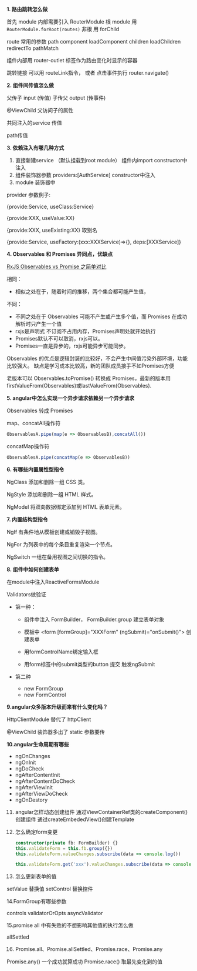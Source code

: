 **1. 路由跳转怎么做**

首先 module 内部需要引入 RouterModule 根 module 用 `RouterModule.forRoot(routes)` 非根 用 forChild

route 常用的参数 path component loadComponent children loadChildren redirectTo pathMatch

组件内部用 router-outlet 标签作为路由变化时显示的容器

跳转链接 可以用 routeLink指令， 或者 点击事件执行 router.navigate()

**2. 组件间传值怎么做**

父传子 input (传值) 子传父 output (传事件)

@ViewChild 父访问子的属性

共同注入的service 传值

path传值

**3. 依赖注入有哪几种方式**
 1. 直接新建service （默认挂载到root module） 组件内import constructor中注入
 2. 组件装饰器参数 providers:[AuthService] constructor中注入
 3. module 装饰器中

provider 参数例子:

{provide:Service, useClass:Service}

{provide:XXX, useValue:XX}

{provide:XXX, useExisting:XX} 取别名

{provide:Service, useFactory:(xxx:XXXService)=>{}, deps:[XXXService]}

**4. Observables 和 Promises 异同点，优缺点**

[RxJS Observables vs Promise 之简单对比](https://juejin.cn/post/6844903849086418952)

相同：

 * 相似之处在于，随着时间的推移，两个集合都可能产生值，

不同：

* 不同之处在于 Observables 可能不产生或产生多个值，而 Promises 在成功解析时只产生一个值
* rxjs是声明式 不订阅不占用内存，Promises声明处就开始执行
* Promises默认不可以取消，rxjs可以。
* Promises一直是异步的，rxjs可能异步可能同步。

Observables 的优点是逻辑封装的比较好，不会产生中间值污染外部环境，功能比较强大。 缺点是学习成本比较高，新的团队成员接手不如Promises方便

老版本可以 Observables.toPromise() 转换成 Promises，最新的版本用 firstValueFrom(Observables)或lastValueFrom(Observables).

**5. angular中怎么实现一个异步请求依赖另一个异步请求**

Observables 转成 Promises

map、concatAll操作符

```ts
ObservablesA.pipe(map(e => ObservablesB),concatAll())
```
concatMap操作符
```ts
ObservablesA.pipe(concatMap(e => ObservablesB))
```

**6. 有哪些内置属性型指令**

NgClass
添加和删除一组 CSS 类。

NgStyle
添加和删除一组 HTML 样式。

NgModel
将双向数据绑定添加到 HTML 表单元素。

**7. 内置结构型指令**

NgIf
有条件地从模板创建或销毁子视图。

NgFor
为列表中的每个条目重复渲染一个节点。

NgSwitch
一组在备用视图之间切换的指令。

**8. 组件中如何创建表单**

在module中注入ReactiveFormsModule

Validators做验证

* 第一种：

  * 组件中注入 FormBuilder， FormBuilder.group 建立表单对象

  * 模板中 <form [formGroup]="XXXForm" (ngSubmit)="onSubmit()"> 创建表单

  * 用formControlName绑定输入框

  * 用form标签中的submit类型的button 提交 触发ngSubmit
  
* 第二种
  * new FormGroup
  * new FormControl
    

**9.angular众多版本升级而来有什么变化吗？**

HttpClientModule 替代了 httpClient

@ViewChild 装饰器多出了 static 参数要传

**10.angular生命周期有哪些**

* ngOnChanges
* ngOnInit
* ngDoCheck
* ngAfterContentInit
* ngAfterContentDoCheck
* ngAfterViewInit
* ngAfterViewDoCheck
* ngOnDestory

11. angular怎样动态创建组件
    通过ViewContainerRef类的createComponent()创建组件
    通过createEmbededView()创建Template

12. 怎么确定form变更
    ```typescript
    constructor(private fb: FormBuilder) {}
    this.validateForm = this.fb.group({})
    this.validateForm.valueChanges.subscribe(data => console.log())

    this.validateForm.get('xxx').valueChanges.subscribe(data => console.log())
    ```

13. 怎么更新表单的值

setValue 替换值
setControl 替换控件

14.FormGroup有哪些参数

controls
validatorOrOpts
asyncValidator

15.promise all 中有失败的不想影响其他值的执行怎么做

allSettled

16. Promise.all、Promise.allSettled、Promise.race、Promise.any 

Promise.any() 一个成功就算成功
Promise.race() 取最先变化到的值
